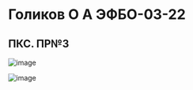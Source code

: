# Голиков О А ЭФБО-03-22

## ПКС. ПР№3

![image](https://github.com/user-attachments/assets/5a2cd811-acf1-4afd-a856-9857f60bcf49)

![image](https://github.com/user-attachments/assets/9a1649f0-c825-4988-8225-e7e97d608fe7)
